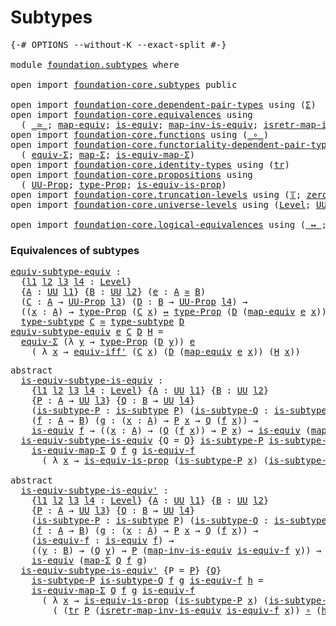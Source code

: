 # Subtypes

<pre class="Agda"><a id="21" class="Symbol">{-#</a> <a id="25" class="Keyword">OPTIONS</a> <a id="33" class="Pragma">--without-K</a> <a id="45" class="Pragma">--exact-split</a> <a id="59" class="Symbol">#-}</a>

<a id="64" class="Keyword">module</a> <a id="71" href="foundation.subtypes.html" class="Module">foundation.subtypes</a> <a id="91" class="Keyword">where</a>

<a id="98" class="Keyword">open</a> <a id="103" class="Keyword">import</a> <a id="110" href="foundation-core.subtypes.html" class="Module">foundation-core.subtypes</a> <a id="135" class="Keyword">public</a>

<a id="143" class="Keyword">open</a> <a id="148" class="Keyword">import</a> <a id="155" href="foundation-core.dependent-pair-types.html" class="Module">foundation-core.dependent-pair-types</a> <a id="192" class="Keyword">using</a> <a id="198" class="Symbol">(</a><a id="199" href="foundation-core.dependent-pair-types.html#502" class="Record">Σ</a><a id="200" class="Symbol">)</a>
<a id="202" class="Keyword">open</a> <a id="207" class="Keyword">import</a> <a id="214" href="foundation-core.equivalences.html" class="Module">foundation-core.equivalences</a> <a id="243" class="Keyword">using</a>
  <a id="251" class="Symbol">(</a> <a id="253" href="foundation-core.equivalences.html#1607" class="Function Operator">_≃_</a><a id="256" class="Symbol">;</a> <a id="258" href="foundation-core.equivalences.html#1807" class="Function">map-equiv</a><a id="267" class="Symbol">;</a> <a id="269" href="foundation-core.equivalences.html#1542" class="Function">is-equiv</a><a id="277" class="Symbol">;</a> <a id="279" href="foundation-core.equivalences.html#4173" class="Function">map-inv-is-equiv</a><a id="295" class="Symbol">;</a> <a id="297" href="foundation-core.equivalences.html#4381" class="Function">isretr-map-inv-is-equiv</a><a id="320" class="Symbol">)</a>
<a id="322" class="Keyword">open</a> <a id="327" class="Keyword">import</a> <a id="334" href="foundation-core.functions.html" class="Module">foundation-core.functions</a> <a id="360" class="Keyword">using</a> <a id="366" class="Symbol">(</a><a id="367" href="foundation-core.functions.html#407" class="Function Operator">_∘_</a><a id="370" class="Symbol">)</a>
<a id="372" class="Keyword">open</a> <a id="377" class="Keyword">import</a> <a id="384" href="foundation-core.functoriality-dependent-pair-types.html" class="Module">foundation-core.functoriality-dependent-pair-types</a> <a id="435" class="Keyword">using</a>
  <a id="443" class="Symbol">(</a> <a id="445" href="foundation-core.functoriality-dependent-pair-types.html#10421" class="Function">equiv-Σ</a><a id="452" class="Symbol">;</a> <a id="454" href="foundation-core.functoriality-dependent-pair-types.html#2434" class="Function">map-Σ</a><a id="459" class="Symbol">;</a> <a id="461" href="foundation-core.functoriality-dependent-pair-types.html#9993" class="Function">is-equiv-map-Σ</a><a id="475" class="Symbol">)</a>
<a id="477" class="Keyword">open</a> <a id="482" class="Keyword">import</a> <a id="489" href="foundation-core.identity-types.html" class="Module">foundation-core.identity-types</a> <a id="520" class="Keyword">using</a> <a id="526" class="Symbol">(</a><a id="527" href="foundation-core.identity-types.html#4583" class="Function">tr</a><a id="529" class="Symbol">)</a>
<a id="531" class="Keyword">open</a> <a id="536" class="Keyword">import</a> <a id="543" href="foundation-core.propositions.html" class="Module">foundation-core.propositions</a> <a id="572" class="Keyword">using</a>
  <a id="580" class="Symbol">(</a> <a id="582" href="foundation-core.propositions.html#1322" class="Function">UU-Prop</a><a id="589" class="Symbol">;</a> <a id="591" href="foundation-core.propositions.html#1424" class="Function">type-Prop</a><a id="600" class="Symbol">;</a> <a id="602" href="foundation-core.propositions.html#3624" class="Function">is-equiv-is-prop</a><a id="618" class="Symbol">)</a>
<a id="620" class="Keyword">open</a> <a id="625" class="Keyword">import</a> <a id="632" href="foundation-core.truncation-levels.html" class="Module">foundation-core.truncation-levels</a> <a id="666" class="Keyword">using</a> <a id="672" class="Symbol">(</a><a id="673" href="foundation-core.truncation-levels.html#382" class="Datatype">𝕋</a><a id="674" class="Symbol">;</a> <a id="676" href="foundation-core.truncation-levels.html#479" class="Function">zero-𝕋</a><a id="682" class="Symbol">)</a>
<a id="684" class="Keyword">open</a> <a id="689" class="Keyword">import</a> <a id="696" href="foundation-core.universe-levels.html" class="Module">foundation-core.universe-levels</a> <a id="728" class="Keyword">using</a> <a id="734" class="Symbol">(</a><a id="735" href="Agda.Primitive.html#597" class="Postulate">Level</a><a id="740" class="Symbol">;</a> <a id="742" href="foundation-core.universe-levels.html#222" class="Primitive">UU</a><a id="744" class="Symbol">)</a>

<a id="747" class="Keyword">open</a> <a id="752" class="Keyword">import</a> <a id="759" href="foundation-core.logical-equivalences.html" class="Module">foundation-core.logical-equivalences</a> <a id="796" class="Keyword">using</a> <a id="802" class="Symbol">(</a><a id="803" href="foundation-core.logical-equivalences.html#886" class="Function Operator">_↔_</a><a id="806" class="Symbol">;</a> <a id="808" href="foundation-core.logical-equivalences.html#1516" class="Function">equiv-iff&#39;</a><a id="818" class="Symbol">)</a>
</pre>
### Equivalences of subtypes

<pre class="Agda"><a id="equiv-subtype-equiv"></a><a id="863" href="foundation.subtypes.html#863" class="Function">equiv-subtype-equiv</a> <a id="883" class="Symbol">:</a>
  <a id="887" class="Symbol">{</a><a id="888" href="foundation.subtypes.html#888" class="Bound">l1</a> <a id="891" href="foundation.subtypes.html#891" class="Bound">l2</a> <a id="894" href="foundation.subtypes.html#894" class="Bound">l3</a> <a id="897" href="foundation.subtypes.html#897" class="Bound">l4</a> <a id="900" class="Symbol">:</a> <a id="902" href="Agda.Primitive.html#597" class="Postulate">Level</a><a id="907" class="Symbol">}</a>
  <a id="911" class="Symbol">{</a><a id="912" href="foundation.subtypes.html#912" class="Bound">A</a> <a id="914" class="Symbol">:</a> <a id="916" href="foundation-core.universe-levels.html#222" class="Primitive">UU</a> <a id="919" href="foundation.subtypes.html#888" class="Bound">l1</a><a id="921" class="Symbol">}</a> <a id="923" class="Symbol">{</a><a id="924" href="foundation.subtypes.html#924" class="Bound">B</a> <a id="926" class="Symbol">:</a> <a id="928" href="foundation-core.universe-levels.html#222" class="Primitive">UU</a> <a id="931" href="foundation.subtypes.html#891" class="Bound">l2</a><a id="933" class="Symbol">}</a> <a id="935" class="Symbol">(</a><a id="936" href="foundation.subtypes.html#936" class="Bound">e</a> <a id="938" class="Symbol">:</a> <a id="940" href="foundation.subtypes.html#912" class="Bound">A</a> <a id="942" href="foundation-core.equivalences.html#1607" class="Function Operator">≃</a> <a id="944" href="foundation.subtypes.html#924" class="Bound">B</a><a id="945" class="Symbol">)</a>
  <a id="949" class="Symbol">(</a><a id="950" href="foundation.subtypes.html#950" class="Bound">C</a> <a id="952" class="Symbol">:</a> <a id="954" href="foundation.subtypes.html#912" class="Bound">A</a> <a id="956" class="Symbol">→</a> <a id="958" href="foundation-core.propositions.html#1322" class="Function">UU-Prop</a> <a id="966" href="foundation.subtypes.html#894" class="Bound">l3</a><a id="968" class="Symbol">)</a> <a id="970" class="Symbol">(</a><a id="971" href="foundation.subtypes.html#971" class="Bound">D</a> <a id="973" class="Symbol">:</a> <a id="975" href="foundation.subtypes.html#924" class="Bound">B</a> <a id="977" class="Symbol">→</a> <a id="979" href="foundation-core.propositions.html#1322" class="Function">UU-Prop</a> <a id="987" href="foundation.subtypes.html#897" class="Bound">l4</a><a id="989" class="Symbol">)</a> <a id="991" class="Symbol">→</a>
  <a id="995" class="Symbol">((</a><a id="997" href="foundation.subtypes.html#997" class="Bound">x</a> <a id="999" class="Symbol">:</a> <a id="1001" href="foundation.subtypes.html#912" class="Bound">A</a><a id="1002" class="Symbol">)</a> <a id="1004" class="Symbol">→</a> <a id="1006" href="foundation-core.propositions.html#1424" class="Function">type-Prop</a> <a id="1016" class="Symbol">(</a><a id="1017" href="foundation.subtypes.html#950" class="Bound">C</a> <a id="1019" href="foundation.subtypes.html#997" class="Bound">x</a><a id="1020" class="Symbol">)</a> <a id="1022" href="foundation-core.logical-equivalences.html#886" class="Function Operator">↔</a> <a id="1024" href="foundation-core.propositions.html#1424" class="Function">type-Prop</a> <a id="1034" class="Symbol">(</a><a id="1035" href="foundation.subtypes.html#971" class="Bound">D</a> <a id="1037" class="Symbol">(</a><a id="1038" href="foundation-core.equivalences.html#1807" class="Function">map-equiv</a> <a id="1048" href="foundation.subtypes.html#936" class="Bound">e</a> <a id="1050" href="foundation.subtypes.html#997" class="Bound">x</a><a id="1051" class="Symbol">)))</a> <a id="1055" class="Symbol">→</a>
  <a id="1059" href="foundation-core.subtypes.html#2143" class="Function">type-subtype</a> <a id="1072" href="foundation.subtypes.html#950" class="Bound">C</a> <a id="1074" href="foundation-core.equivalences.html#1607" class="Function Operator">≃</a> <a id="1076" href="foundation-core.subtypes.html#2143" class="Function">type-subtype</a> <a id="1089" href="foundation.subtypes.html#971" class="Bound">D</a>
<a id="1091" href="foundation.subtypes.html#863" class="Function">equiv-subtype-equiv</a> <a id="1111" href="foundation.subtypes.html#1111" class="Bound">e</a> <a id="1113" href="foundation.subtypes.html#1113" class="Bound">C</a> <a id="1115" href="foundation.subtypes.html#1115" class="Bound">D</a> <a id="1117" href="foundation.subtypes.html#1117" class="Bound">H</a> <a id="1119" class="Symbol">=</a>
  <a id="1123" href="foundation-core.functoriality-dependent-pair-types.html#10421" class="Function">equiv-Σ</a> <a id="1131" class="Symbol">(λ</a> <a id="1134" href="foundation.subtypes.html#1134" class="Bound">y</a> <a id="1136" class="Symbol">→</a> <a id="1138" href="foundation-core.propositions.html#1424" class="Function">type-Prop</a> <a id="1148" class="Symbol">(</a><a id="1149" href="foundation.subtypes.html#1115" class="Bound">D</a> <a id="1151" href="foundation.subtypes.html#1134" class="Bound">y</a><a id="1152" class="Symbol">))</a> <a id="1155" href="foundation.subtypes.html#1111" class="Bound">e</a>
    <a id="1161" class="Symbol">(</a> <a id="1163" class="Symbol">λ</a> <a id="1165" href="foundation.subtypes.html#1165" class="Bound">x</a> <a id="1167" class="Symbol">→</a> <a id="1169" href="foundation-core.logical-equivalences.html#1516" class="Function">equiv-iff&#39;</a> <a id="1180" class="Symbol">(</a><a id="1181" href="foundation.subtypes.html#1113" class="Bound">C</a> <a id="1183" href="foundation.subtypes.html#1165" class="Bound">x</a><a id="1184" class="Symbol">)</a> <a id="1186" class="Symbol">(</a><a id="1187" href="foundation.subtypes.html#1115" class="Bound">D</a> <a id="1189" class="Symbol">(</a><a id="1190" href="foundation-core.equivalences.html#1807" class="Function">map-equiv</a> <a id="1200" href="foundation.subtypes.html#1111" class="Bound">e</a> <a id="1202" href="foundation.subtypes.html#1165" class="Bound">x</a><a id="1203" class="Symbol">))</a> <a id="1206" class="Symbol">(</a><a id="1207" href="foundation.subtypes.html#1117" class="Bound">H</a> <a id="1209" href="foundation.subtypes.html#1165" class="Bound">x</a><a id="1210" class="Symbol">))</a>
</pre>
<pre class="Agda"><a id="1226" class="Keyword">abstract</a>
  <a id="is-equiv-subtype-is-equiv"></a><a id="1237" href="foundation.subtypes.html#1237" class="Function">is-equiv-subtype-is-equiv</a> <a id="1263" class="Symbol">:</a>
    <a id="1269" class="Symbol">{</a><a id="1270" href="foundation.subtypes.html#1270" class="Bound">l1</a> <a id="1273" href="foundation.subtypes.html#1273" class="Bound">l2</a> <a id="1276" href="foundation.subtypes.html#1276" class="Bound">l3</a> <a id="1279" href="foundation.subtypes.html#1279" class="Bound">l4</a> <a id="1282" class="Symbol">:</a> <a id="1284" href="Agda.Primitive.html#597" class="Postulate">Level</a><a id="1289" class="Symbol">}</a> <a id="1291" class="Symbol">{</a><a id="1292" href="foundation.subtypes.html#1292" class="Bound">A</a> <a id="1294" class="Symbol">:</a> <a id="1296" href="foundation-core.universe-levels.html#222" class="Primitive">UU</a> <a id="1299" href="foundation.subtypes.html#1270" class="Bound">l1</a><a id="1301" class="Symbol">}</a> <a id="1303" class="Symbol">{</a><a id="1304" href="foundation.subtypes.html#1304" class="Bound">B</a> <a id="1306" class="Symbol">:</a> <a id="1308" href="foundation-core.universe-levels.html#222" class="Primitive">UU</a> <a id="1311" href="foundation.subtypes.html#1273" class="Bound">l2</a><a id="1313" class="Symbol">}</a>
    <a id="1319" class="Symbol">{</a><a id="1320" href="foundation.subtypes.html#1320" class="Bound">P</a> <a id="1322" class="Symbol">:</a> <a id="1324" href="foundation.subtypes.html#1292" class="Bound">A</a> <a id="1326" class="Symbol">→</a> <a id="1328" href="foundation-core.universe-levels.html#222" class="Primitive">UU</a> <a id="1331" href="foundation.subtypes.html#1276" class="Bound">l3</a><a id="1333" class="Symbol">}</a> <a id="1335" class="Symbol">{</a><a id="1336" href="foundation.subtypes.html#1336" class="Bound">Q</a> <a id="1338" class="Symbol">:</a> <a id="1340" href="foundation.subtypes.html#1304" class="Bound">B</a> <a id="1342" class="Symbol">→</a> <a id="1344" href="foundation-core.universe-levels.html#222" class="Primitive">UU</a> <a id="1347" href="foundation.subtypes.html#1279" class="Bound">l4</a><a id="1349" class="Symbol">}</a>
    <a id="1355" class="Symbol">(</a><a id="1356" href="foundation.subtypes.html#1356" class="Bound">is-subtype-P</a> <a id="1369" class="Symbol">:</a> <a id="1371" href="foundation-core.subtypes.html#1875" class="Function">is-subtype</a> <a id="1382" href="foundation.subtypes.html#1320" class="Bound">P</a><a id="1383" class="Symbol">)</a> <a id="1385" class="Symbol">(</a><a id="1386" href="foundation.subtypes.html#1386" class="Bound">is-subtype-Q</a> <a id="1399" class="Symbol">:</a> <a id="1401" href="foundation-core.subtypes.html#1875" class="Function">is-subtype</a> <a id="1412" href="foundation.subtypes.html#1336" class="Bound">Q</a><a id="1413" class="Symbol">)</a>
    <a id="1419" class="Symbol">(</a><a id="1420" href="foundation.subtypes.html#1420" class="Bound">f</a> <a id="1422" class="Symbol">:</a> <a id="1424" href="foundation.subtypes.html#1292" class="Bound">A</a> <a id="1426" class="Symbol">→</a> <a id="1428" href="foundation.subtypes.html#1304" class="Bound">B</a><a id="1429" class="Symbol">)</a> <a id="1431" class="Symbol">(</a><a id="1432" href="foundation.subtypes.html#1432" class="Bound">g</a> <a id="1434" class="Symbol">:</a> <a id="1436" class="Symbol">(</a><a id="1437" href="foundation.subtypes.html#1437" class="Bound">x</a> <a id="1439" class="Symbol">:</a> <a id="1441" href="foundation.subtypes.html#1292" class="Bound">A</a><a id="1442" class="Symbol">)</a> <a id="1444" class="Symbol">→</a> <a id="1446" href="foundation.subtypes.html#1320" class="Bound">P</a> <a id="1448" href="foundation.subtypes.html#1437" class="Bound">x</a> <a id="1450" class="Symbol">→</a> <a id="1452" href="foundation.subtypes.html#1336" class="Bound">Q</a> <a id="1454" class="Symbol">(</a><a id="1455" href="foundation.subtypes.html#1420" class="Bound">f</a> <a id="1457" href="foundation.subtypes.html#1437" class="Bound">x</a><a id="1458" class="Symbol">))</a> <a id="1461" class="Symbol">→</a>
    <a id="1467" href="foundation-core.equivalences.html#1542" class="Function">is-equiv</a> <a id="1476" href="foundation.subtypes.html#1420" class="Bound">f</a> <a id="1478" class="Symbol">→</a> <a id="1480" class="Symbol">((</a><a id="1482" href="foundation.subtypes.html#1482" class="Bound">x</a> <a id="1484" class="Symbol">:</a> <a id="1486" href="foundation.subtypes.html#1292" class="Bound">A</a><a id="1487" class="Symbol">)</a> <a id="1489" class="Symbol">→</a> <a id="1491" class="Symbol">(</a><a id="1492" href="foundation.subtypes.html#1336" class="Bound">Q</a> <a id="1494" class="Symbol">(</a><a id="1495" href="foundation.subtypes.html#1420" class="Bound">f</a> <a id="1497" href="foundation.subtypes.html#1482" class="Bound">x</a><a id="1498" class="Symbol">))</a> <a id="1501" class="Symbol">→</a> <a id="1503" href="foundation.subtypes.html#1320" class="Bound">P</a> <a id="1505" href="foundation.subtypes.html#1482" class="Bound">x</a><a id="1506" class="Symbol">)</a> <a id="1508" class="Symbol">→</a> <a id="1510" href="foundation-core.equivalences.html#1542" class="Function">is-equiv</a> <a id="1519" class="Symbol">(</a><a id="1520" href="foundation-core.functoriality-dependent-pair-types.html#2434" class="Function">map-Σ</a> <a id="1526" href="foundation.subtypes.html#1336" class="Bound">Q</a> <a id="1528" href="foundation.subtypes.html#1420" class="Bound">f</a> <a id="1530" href="foundation.subtypes.html#1432" class="Bound">g</a><a id="1531" class="Symbol">)</a>
  <a id="1535" href="foundation.subtypes.html#1237" class="Function">is-equiv-subtype-is-equiv</a> <a id="1561" class="Symbol">{</a><a id="1562" class="Argument">Q</a> <a id="1564" class="Symbol">=</a> <a id="1566" href="foundation.subtypes.html#1566" class="Bound">Q</a><a id="1567" class="Symbol">}</a> <a id="1569" href="foundation.subtypes.html#1569" class="Bound">is-subtype-P</a> <a id="1582" href="foundation.subtypes.html#1582" class="Bound">is-subtype-Q</a> <a id="1595" href="foundation.subtypes.html#1595" class="Bound">f</a> <a id="1597" href="foundation.subtypes.html#1597" class="Bound">g</a> <a id="1599" href="foundation.subtypes.html#1599" class="Bound">is-equiv-f</a> <a id="1610" href="foundation.subtypes.html#1610" class="Bound">h</a> <a id="1612" class="Symbol">=</a>
    <a id="1618" href="foundation-core.functoriality-dependent-pair-types.html#9993" class="Function">is-equiv-map-Σ</a> <a id="1633" href="foundation.subtypes.html#1566" class="Bound">Q</a> <a id="1635" href="foundation.subtypes.html#1595" class="Bound">f</a> <a id="1637" href="foundation.subtypes.html#1597" class="Bound">g</a> <a id="1639" href="foundation.subtypes.html#1599" class="Bound">is-equiv-f</a>
      <a id="1656" class="Symbol">(</a> <a id="1658" class="Symbol">λ</a> <a id="1660" href="foundation.subtypes.html#1660" class="Bound">x</a> <a id="1662" class="Symbol">→</a> <a id="1664" href="foundation-core.propositions.html#3624" class="Function">is-equiv-is-prop</a> <a id="1681" class="Symbol">(</a><a id="1682" href="foundation.subtypes.html#1569" class="Bound">is-subtype-P</a> <a id="1695" href="foundation.subtypes.html#1660" class="Bound">x</a><a id="1696" class="Symbol">)</a> <a id="1698" class="Symbol">(</a><a id="1699" href="foundation.subtypes.html#1582" class="Bound">is-subtype-Q</a> <a id="1712" class="Symbol">(</a><a id="1713" href="foundation.subtypes.html#1595" class="Bound">f</a> <a id="1715" href="foundation.subtypes.html#1660" class="Bound">x</a><a id="1716" class="Symbol">))</a> <a id="1719" class="Symbol">(</a><a id="1720" href="foundation.subtypes.html#1610" class="Bound">h</a> <a id="1722" href="foundation.subtypes.html#1660" class="Bound">x</a><a id="1723" class="Symbol">))</a>

<a id="1727" class="Keyword">abstract</a>
  <a id="is-equiv-subtype-is-equiv&#39;"></a><a id="1738" href="foundation.subtypes.html#1738" class="Function">is-equiv-subtype-is-equiv&#39;</a> <a id="1765" class="Symbol">:</a>
    <a id="1771" class="Symbol">{</a><a id="1772" href="foundation.subtypes.html#1772" class="Bound">l1</a> <a id="1775" href="foundation.subtypes.html#1775" class="Bound">l2</a> <a id="1778" href="foundation.subtypes.html#1778" class="Bound">l3</a> <a id="1781" href="foundation.subtypes.html#1781" class="Bound">l4</a> <a id="1784" class="Symbol">:</a> <a id="1786" href="Agda.Primitive.html#597" class="Postulate">Level</a><a id="1791" class="Symbol">}</a> <a id="1793" class="Symbol">{</a><a id="1794" href="foundation.subtypes.html#1794" class="Bound">A</a> <a id="1796" class="Symbol">:</a> <a id="1798" href="foundation-core.universe-levels.html#222" class="Primitive">UU</a> <a id="1801" href="foundation.subtypes.html#1772" class="Bound">l1</a><a id="1803" class="Symbol">}</a> <a id="1805" class="Symbol">{</a><a id="1806" href="foundation.subtypes.html#1806" class="Bound">B</a> <a id="1808" class="Symbol">:</a> <a id="1810" href="foundation-core.universe-levels.html#222" class="Primitive">UU</a> <a id="1813" href="foundation.subtypes.html#1775" class="Bound">l2</a><a id="1815" class="Symbol">}</a>
    <a id="1821" class="Symbol">{</a><a id="1822" href="foundation.subtypes.html#1822" class="Bound">P</a> <a id="1824" class="Symbol">:</a> <a id="1826" href="foundation.subtypes.html#1794" class="Bound">A</a> <a id="1828" class="Symbol">→</a> <a id="1830" href="foundation-core.universe-levels.html#222" class="Primitive">UU</a> <a id="1833" href="foundation.subtypes.html#1778" class="Bound">l3</a><a id="1835" class="Symbol">}</a> <a id="1837" class="Symbol">{</a><a id="1838" href="foundation.subtypes.html#1838" class="Bound">Q</a> <a id="1840" class="Symbol">:</a> <a id="1842" href="foundation.subtypes.html#1806" class="Bound">B</a> <a id="1844" class="Symbol">→</a> <a id="1846" href="foundation-core.universe-levels.html#222" class="Primitive">UU</a> <a id="1849" href="foundation.subtypes.html#1781" class="Bound">l4</a><a id="1851" class="Symbol">}</a>
    <a id="1857" class="Symbol">(</a><a id="1858" href="foundation.subtypes.html#1858" class="Bound">is-subtype-P</a> <a id="1871" class="Symbol">:</a> <a id="1873" href="foundation-core.subtypes.html#1875" class="Function">is-subtype</a> <a id="1884" href="foundation.subtypes.html#1822" class="Bound">P</a><a id="1885" class="Symbol">)</a> <a id="1887" class="Symbol">(</a><a id="1888" href="foundation.subtypes.html#1888" class="Bound">is-subtype-Q</a> <a id="1901" class="Symbol">:</a> <a id="1903" href="foundation-core.subtypes.html#1875" class="Function">is-subtype</a> <a id="1914" href="foundation.subtypes.html#1838" class="Bound">Q</a><a id="1915" class="Symbol">)</a>
    <a id="1921" class="Symbol">(</a><a id="1922" href="foundation.subtypes.html#1922" class="Bound">f</a> <a id="1924" class="Symbol">:</a> <a id="1926" href="foundation.subtypes.html#1794" class="Bound">A</a> <a id="1928" class="Symbol">→</a> <a id="1930" href="foundation.subtypes.html#1806" class="Bound">B</a><a id="1931" class="Symbol">)</a> <a id="1933" class="Symbol">(</a><a id="1934" href="foundation.subtypes.html#1934" class="Bound">g</a> <a id="1936" class="Symbol">:</a> <a id="1938" class="Symbol">(</a><a id="1939" href="foundation.subtypes.html#1939" class="Bound">x</a> <a id="1941" class="Symbol">:</a> <a id="1943" href="foundation.subtypes.html#1794" class="Bound">A</a><a id="1944" class="Symbol">)</a> <a id="1946" class="Symbol">→</a> <a id="1948" href="foundation.subtypes.html#1822" class="Bound">P</a> <a id="1950" href="foundation.subtypes.html#1939" class="Bound">x</a> <a id="1952" class="Symbol">→</a> <a id="1954" href="foundation.subtypes.html#1838" class="Bound">Q</a> <a id="1956" class="Symbol">(</a><a id="1957" href="foundation.subtypes.html#1922" class="Bound">f</a> <a id="1959" href="foundation.subtypes.html#1939" class="Bound">x</a><a id="1960" class="Symbol">))</a> <a id="1963" class="Symbol">→</a>
    <a id="1969" class="Symbol">(</a><a id="1970" href="foundation.subtypes.html#1970" class="Bound">is-equiv-f</a> <a id="1981" class="Symbol">:</a> <a id="1983" href="foundation-core.equivalences.html#1542" class="Function">is-equiv</a> <a id="1992" href="foundation.subtypes.html#1922" class="Bound">f</a><a id="1993" class="Symbol">)</a> <a id="1995" class="Symbol">→</a>
    <a id="2001" class="Symbol">((</a><a id="2003" href="foundation.subtypes.html#2003" class="Bound">y</a> <a id="2005" class="Symbol">:</a> <a id="2007" href="foundation.subtypes.html#1806" class="Bound">B</a><a id="2008" class="Symbol">)</a> <a id="2010" class="Symbol">→</a> <a id="2012" class="Symbol">(</a><a id="2013" href="foundation.subtypes.html#1838" class="Bound">Q</a> <a id="2015" href="foundation.subtypes.html#2003" class="Bound">y</a><a id="2016" class="Symbol">)</a> <a id="2018" class="Symbol">→</a> <a id="2020" href="foundation.subtypes.html#1822" class="Bound">P</a> <a id="2022" class="Symbol">(</a><a id="2023" href="foundation-core.equivalences.html#4173" class="Function">map-inv-is-equiv</a> <a id="2040" href="foundation.subtypes.html#1970" class="Bound">is-equiv-f</a> <a id="2051" href="foundation.subtypes.html#2003" class="Bound">y</a><a id="2052" class="Symbol">))</a> <a id="2055" class="Symbol">→</a>
    <a id="2061" href="foundation-core.equivalences.html#1542" class="Function">is-equiv</a> <a id="2070" class="Symbol">(</a><a id="2071" href="foundation-core.functoriality-dependent-pair-types.html#2434" class="Function">map-Σ</a> <a id="2077" href="foundation.subtypes.html#1838" class="Bound">Q</a> <a id="2079" href="foundation.subtypes.html#1922" class="Bound">f</a> <a id="2081" href="foundation.subtypes.html#1934" class="Bound">g</a><a id="2082" class="Symbol">)</a>
  <a id="2086" href="foundation.subtypes.html#1738" class="Function">is-equiv-subtype-is-equiv&#39;</a> <a id="2113" class="Symbol">{</a><a id="2114" class="Argument">P</a> <a id="2116" class="Symbol">=</a> <a id="2118" href="foundation.subtypes.html#2118" class="Bound">P</a><a id="2119" class="Symbol">}</a> <a id="2121" class="Symbol">{</a><a id="2122" href="foundation.subtypes.html#2122" class="Bound">Q</a><a id="2123" class="Symbol">}</a>
    <a id="2129" href="foundation.subtypes.html#2129" class="Bound">is-subtype-P</a> <a id="2142" href="foundation.subtypes.html#2142" class="Bound">is-subtype-Q</a> <a id="2155" href="foundation.subtypes.html#2155" class="Bound">f</a> <a id="2157" href="foundation.subtypes.html#2157" class="Bound">g</a> <a id="2159" href="foundation.subtypes.html#2159" class="Bound">is-equiv-f</a> <a id="2170" href="foundation.subtypes.html#2170" class="Bound">h</a> <a id="2172" class="Symbol">=</a>
    <a id="2178" href="foundation-core.functoriality-dependent-pair-types.html#9993" class="Function">is-equiv-map-Σ</a> <a id="2193" href="foundation.subtypes.html#2122" class="Bound">Q</a> <a id="2195" href="foundation.subtypes.html#2155" class="Bound">f</a> <a id="2197" href="foundation.subtypes.html#2157" class="Bound">g</a> <a id="2199" href="foundation.subtypes.html#2159" class="Bound">is-equiv-f</a>
      <a id="2216" class="Symbol">(</a> <a id="2218" class="Symbol">λ</a> <a id="2220" href="foundation.subtypes.html#2220" class="Bound">x</a> <a id="2222" class="Symbol">→</a> <a id="2224" href="foundation-core.propositions.html#3624" class="Function">is-equiv-is-prop</a> <a id="2241" class="Symbol">(</a><a id="2242" href="foundation.subtypes.html#2129" class="Bound">is-subtype-P</a> <a id="2255" href="foundation.subtypes.html#2220" class="Bound">x</a><a id="2256" class="Symbol">)</a> <a id="2258" class="Symbol">(</a><a id="2259" href="foundation.subtypes.html#2142" class="Bound">is-subtype-Q</a> <a id="2272" class="Symbol">(</a><a id="2273" href="foundation.subtypes.html#2155" class="Bound">f</a> <a id="2275" href="foundation.subtypes.html#2220" class="Bound">x</a><a id="2276" class="Symbol">))</a>
        <a id="2287" class="Symbol">(</a> <a id="2289" class="Symbol">(</a><a id="2290" href="foundation-core.identity-types.html#4583" class="Function">tr</a> <a id="2293" href="foundation.subtypes.html#2118" class="Bound">P</a> <a id="2295" class="Symbol">(</a><a id="2296" href="foundation-core.equivalences.html#4381" class="Function">isretr-map-inv-is-equiv</a> <a id="2320" href="foundation.subtypes.html#2159" class="Bound">is-equiv-f</a> <a id="2331" href="foundation.subtypes.html#2220" class="Bound">x</a><a id="2332" class="Symbol">))</a> <a id="2335" href="foundation-core.functions.html#407" class="Function Operator">∘</a> <a id="2337" class="Symbol">(</a><a id="2338" href="foundation.subtypes.html#2170" class="Bound">h</a> <a id="2340" class="Symbol">(</a><a id="2341" href="foundation.subtypes.html#2155" class="Bound">f</a> <a id="2343" href="foundation.subtypes.html#2220" class="Bound">x</a><a id="2344" class="Symbol">))))</a>
</pre>